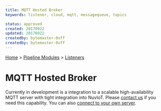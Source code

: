 ```yaml
---
title: MQTT Hosted Broker
keywords: listener, cloud, mqtt, messagequeue, topics

status: approved
created: 20170922
updated: 20170922
createdby: bytemaster-0xff
createdby: bytemaster-0xff
---
```

[Home](../../Index.md) > [Pipeline Modules](../Index.md) > [Listeners](../Listener.md)

# MQTT Hosted Broker

Currently in development is a integration to a scalable high-availability MQTT server with tight integration into NuvIoT.  Please [contact us](http://support.nuviot.com) if you need this capability.
You can also [connect to your own server](MSMQClient.md).